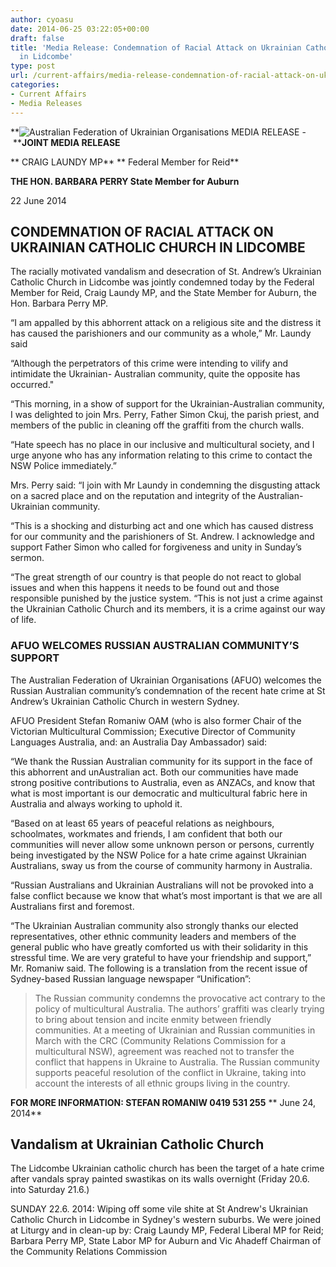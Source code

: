 ```yaml
---
author: cyoasu
date: 2014-06-25 03:22:05+00:00
draft: false
title: 'Media Release: Condemnation of Racial Attack on Ukrainian Catholic Church
  in Lidcombe'
type: post
url: /current-affairs/media-release-condemnation-of-racial-attack-on-ukrainian-catholic-church-in-lidcombe/
categories:
- Current Affairs
- Media Releases
---
```


**![Australian Federation of Ukrainian Organisations](http://www.ozeukes.com/wp-content/uploads/2014/06/image001-e1403483500637.png)
MEDIA RELEASE - ****JOINT MEDIA RELEASE**




** CRAIG LAUNDY MP**
** Federal Member for Reid**




**THE HON. BARBARA PERRY
State Member for Auburn**




22 June 2014





## CONDEMNATION OF RACIAL ATTACK ON UKRAINIAN CATHOLIC CHURCH IN LIDCOMBE


The racially motivated vandalism and desecration of St. Andrew’s Ukrainian Catholic Church in Lidcombe was jointly condemned today by the Federal Member for Reid, Craig Laundy MP, and the State Member for Auburn, the Hon. Barbara Perry MP.

“I am appalled by this abhorrent attack on a religious site and the distress it has caused the parishioners and our community as a whole,” Mr. Laundy said

“Although the perpetrators of this crime were intending to vilify and intimidate the Ukrainian- Australian community, quite the opposite has occurred."

“This morning, in a show of support for the Ukrainian-Australian community, I was delighted to join Mrs. Perry, Father Simon Ckuj, the parish priest, and members of the public in cleaning off the graffiti from the church walls.

“Hate speech has no place in our inclusive and multicultural society, and I urge anyone who has any information relating to this crime to contact the NSW Police immediately.”

Mrs. Perry said: “I join with Mr Laundy in condemning the disgusting attack on a sacred place and on the reputation and integrity of the Australian-Ukrainian community.

“This is a shocking and disturbing act and one which has caused distress for our community and the parishioners of St. Andrew. I acknowledge and support Father Simon who called for forgiveness and unity in Sunday’s sermon.

“The great strength of our country is that people do not react to global issues and when this happens it needs to be found out and those responsible punished by the justice system.
“This is not just a crime against the Ukrainian Catholic Church and its members, it is a crime against our way of life.


### AFUO WELCOMES RUSSIAN AUSTRALIAN COMMUNITY’S SUPPORT


The Australian Federation of Ukrainian Organisations (AFUO) welcomes the Russian Australian community’s condemnation of the recent hate crime at St Andrew’s Ukrainian Catholic Church in western Sydney.

AFUO President Stefan Romaniw OAM (who is also former Chair of the Victorian Multicultural Commission; Executive Director of Community Languages Australia, and: an Australia Day Ambassador) said:

“We thank the Russian Australian community for its support in the face of this abhorrent and unAustralian act. Both our communities have made strong positive contributions to Australia, even as ANZACs, and know that what is most important is our democratic and multicultural fabric here in Australia and always working to uphold it.

“Based on at least 65 years of peaceful relations as neighbours, schoolmates, workmates and friends, I am confident that both our communities will never allow some unknown person or persons, currently being investigated by the NSW Police for a hate crime against Ukrainian Australians, sway us from the course of community harmony in Australia.

“Russian Australians and Ukrainian Australians will not be provoked into a false conflict because we know that what’s most important is that we are all Australians first and foremost.

“The Ukrainian Australian community also strongly thanks our elected representatives, other ethnic community leaders and members of the general public who have greatly comforted us with their solidarity in this stressful time. We are very grateful to have your friendship and support,” Mr. Romaniw said.
The following is a translation from the recent issue of Sydney-based Russian language newspaper “Unification”:


<blockquote>The Russian community condemns the provocative act contrary to the policy of multicultural Australia. The authors’ graffiti was clearly trying to bring about tension and incite enmity between friendly communities. At a meeting of Ukrainian and Russian communities in March with the CRC (Community Relations Commission for a multicultural NSW), agreement was reached not to transfer the conflict that happens in Ukraine to Australia. The Russian community supports peaceful resolution of the conflict in Ukraine, taking into account the interests of all ethnic groups living in the country.</blockquote>


**FOR MORE INFORMATION: STEFAN ROMANIW 0419 531 255**
** June 24, 2014**


## Vandalism at Ukrainian Catholic Church


The Lidcombe Ukrainian catholic church has been the target of a hate crime after vandals spray painted swastikas on its walls overnight (Friday 20.6. into Saturday 21.6.)

SUNDAY 22.6. 2014: Wiping off some vile shite at St Andrew's Ukrainian Catholic Church in Lidcombe in Sydney's western suburbs. We were joined at Liturgy and in clean-up by: Craig Laundy MP, Federal Liberal MP for Reid; Barbara Perry MP, State Labor MP for Auburn and Vic Ahadeff Chairman of the Community Relations Commission
